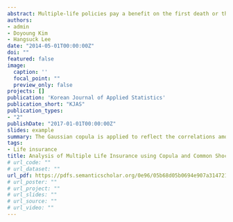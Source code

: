 ```yaml
---
abstract: Multiple-life policies pay a benefit on the first death or the last death among the group of lives. In practice, the future lifetime random variable of policy holders has been considered to be independent, but it is more rational to take into account the correlations among the policy holders. In this paper, the Gaussian copula is applied to reflect the correlations among policy holders and then to diversify the common shock of the multiple life policies which follows an exponential distribution. Five case studies demonstrate its usefulness of using copula in calculating the premiums of the multiple-life policies including the common shock.
authors:
- admin
- Doyoung Kim
- Hangsuck Lee
date: "2014-05-01T00:00:00Z"
doi: ""
featured: false
image:
  caption: ''
  focal_point: ""
  preview_only: false
projects: []
publication: 'Korean Journal of Applied Statistics'
publication_short: "KJAS"
publication_types:
- "2"
publishDate: "2017-01-01T00:00:00Z"
slides: example
summary: The Gaussian copula is applied to reflect the correlations among policy holders and then to diversify the common shock of the multiple life policies which follows an exponential distribution.
tags:
- Life insurance
title: Analysis of Multiple Life Insurance using Copula and Common Shock
# url_code: ""
# url_dataset: ""
url_pdf: https://pdfs.semanticscholar.org/0e96/05b68d05b0694e907a31472195582cd7301d.pdf
# url_poster: ""
# url_project: ""
# url_slides: ""
# url_source: ""
# url_video: ""
---
```


